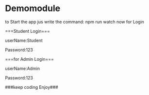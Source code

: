 # Demomodule

to Start the app jus write the command:
npm run watch
now for Login

===Student Login===

userName:Student

Password:123

===for Admin Login===

userName:Admin

Password:123



###keep coding Enjoy###
